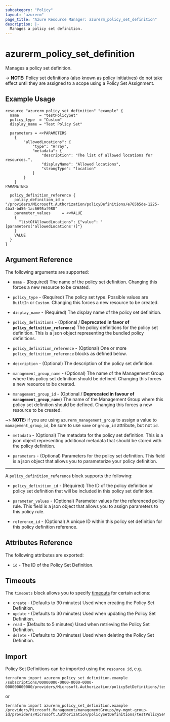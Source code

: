 ```yaml
---
subcategory: "Policy"
layout: "azurerm"
page_title: "Azure Resource Manager: azurerm_policy_set_definition"
description: |-
  Manages a policy set definition.
---
```


# azurerm_policy_set_definition

Manages a policy set definition.

-> **NOTE:**  Policy set definitions (also known as policy initiatives) do not take effect until they are assigned to a scope using a Policy Set Assignment.

## Example Usage

```hcl
resource "azurerm_policy_set_definition" "example" {
  name         = "testPolicySet"
  policy_type  = "Custom"
  display_name = "Test Policy Set"

  parameters = <<PARAMETERS
    {
        "allowedLocations": {
            "type": "Array",
            "metadata": {
                "description": "The list of allowed locations for resources.",
                "displayName": "Allowed locations",
                "strongType": "location"
            }
        }
    }
PARAMETERS

  policy_definition_reference {
    policy_definition_id = "/providers/Microsoft.Authorization/policyDefinitions/e765b5de-1225-4ba3-bd56-1ac6695af988"
    parameter_values     = <<VALUE
    {
      "listOfAllowedLocations": {"value": "[parameters('allowedLocations')]"}
    }
    VALUE
  }
}
```

## Argument Reference

The following arguments are supported:

* `name` - (Required) The name of the policy set definition. Changing this forces a new resource to be created.

* `policy_type` - (Required) The policy set type. Possible values are `BuiltIn` or `Custom`. Changing this forces a new resource to be created.

* `display_name` - (Required) The display name of the policy set definition.

* `policy_definitions` - (Optional / **Deprecated in favor of `policy_definition_reference`**) The policy definitions for the policy set definition. This is a json object representing the bundled policy definitions.

* `policy_definition_reference` - (Optional) One or more `policy_definition_reference` blocks as defined below.

* `description` - (Optional) The description of the policy set definition.

* `management_group_name` - (Optional) The name of the Management Group where this policy set definition should be defined. Changing this forces a new resource to be created.

* `management_group_id` - (Optional / **Deprecated in favour of `management_group_name`**) The name of the Management Group where this policy set definition should be defined. Changing this forces a new resource to be created.

~> **NOTE:** if you are using `azurerm_management_group` to assign a value to `management_group_id`, be sure to use `name` or `group_id` attribute, but not `id`.

* `metadata` - (Optional) The metadata for the policy set definition. This is a json object representing additional metadata that should be stored with the policy definition.

* `parameters` - (Optional) Parameters for the policy set definition. This field is a json object that allows you to parameterize your policy definition.

---

A `policy_definition_reference` block supports the following:

* `policy_definition_id` - (Required) The ID of the policy definition or policy set definition that will be included in this policy set definition.

* `parameter_values` - (Optional) Parameter values for the referenced policy rule. This field is a json object that allows you to assign parameters to this policy rule. 

* `reference_id` - (Optional) A unique ID within this policy set definition for this policy definition reference.

## Attributes Reference

The following attributes are exported:

* `id` - The ID of the Policy Set Definition.

## Timeouts

The `timeouts` block allows you to specify [timeouts](https://www.terraform.io/docs/configuration/resources.html#timeouts) for certain actions:

* `create` - (Defaults to 30 minutes) Used when creating the Policy Set Definition.
* `update` - (Defaults to 30 minutes) Used when updating the Policy Set Definition.
* `read` - (Defaults to 5 minutes) Used when retrieving the Policy Set Definition.
* `delete` - (Defaults to 30 minutes) Used when deleting the Policy Set Definition.

## Import

Policy Set Definitions can be imported using the `resource id`, e.g.

```shell
terraform import azurerm_policy_set_definition.example /subscriptions/00000000-0000-0000-0000-000000000000/providers/Microsoft.Authorization/policySetDefinitions/testPolicySet
```
or
```shell
terraform import azurerm_policy_set_definition.example /providers/Microsoft.Management/managementGroups/my-mgmt-group-id/providers/Microsoft.Authorization/policySetDefinitions/testPolicySet
```
